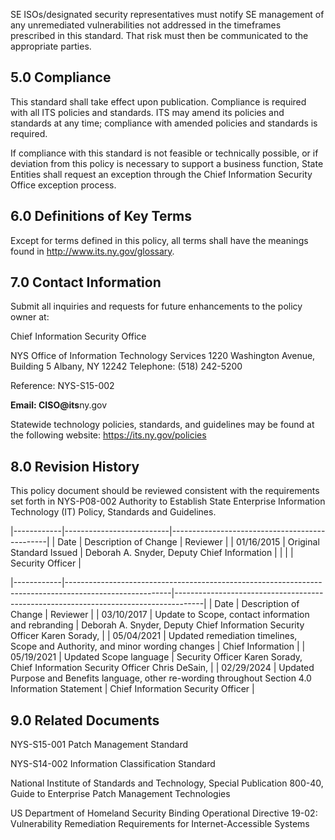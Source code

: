 SE ISOs/designated security representatives must notify SE management of any unremediated vulnerabilities not addressed in the timeframes prescribed in this standard. That risk must then be communicated to the appropriate parties.

## **5.0 Compliance**

This standard shall take effect upon publication. Compliance is required with all ITS policies and standards. ITS may amend its policies and standards at any time; compliance with amended policies and standards is required.

If compliance with this standard is not feasible or technically possible, or if deviation from this policy is necessary to support a business function, State Entities shall request an exception through the Chief Information Security Office exception process.

## **6.0 Definitions of Key Terms**

Except for terms defined in this policy, all terms shall have the meanings found in http://www.its.ny.gov/glossary.

## **7.0 Contact Information**

Submit all inquiries and requests for future enhancements to the policy owner at:

Chief Information Security Office

NYS Office of Information Technology Services 1220 Washington Avenue, Building 5 Albany, NY 12242 Telephone: (518) 242-5200

Reference: NYS-S15-002

**Email: CISO@its**ny.gov

Statewide technology policies, standards, and guidelines may be found at the following website: https://its.ny.gov/policies

## **8.0 Revision History**

This policy document should be reviewed consistent with the requirements set forth in NYS-P08-002 Authority to Establish State Enterprise Information Technology (IT) Policy, Standards and Guidelines.

|------------|--------------------------|-----------------------------------------------|
| Date       | Description of Change    | Reviewer                                      |
| 01/16/2015 | Original Standard Issued | Deborah A.  Snyder, Deputy  Chief Information |
|            |                          | Security Officer                              |

|------------|--------------------------------------------------------------------------------------------------------|-------------------------------------------------------------------------------------|
| Date       | Description of Change                                                                                  | Reviewer                                                                            |
| 03/10/2017 | Update to Scope, contact information and  rebranding                                                   | Deborah A.  Snyder, Deputy  Chief Information  Security Officer  Karen Sorady,      |
| 05/04/2021 | Updated remediation timelines, Scope and  Authority, and minor wording changes                         | Chief Information                                                                   |
| 05/19/2021 | Updated Scope language                                                                                 | Security Officer  Karen Sorady,  Chief Information  Security Officer  Chris DeSain, |
| 02/29/2024 | Updated Purpose and Benefits language, other  re-wording throughout Section 4.0 Information  Statement | Chief Information  Security Officer                                                 |

## **9.0 Related Documents**

NYS-S15-001 Patch Management Standard

NYS-S14-002 Information Classification Standard

National Institute of Standards and Technology, Special Publication 800-40, Guide to Enterprise Patch Management Technologies

US Department of Homeland Security Binding Operational Directive 19-02: Vulnerability Remediation Requirements for Internet-Accessible Systems
